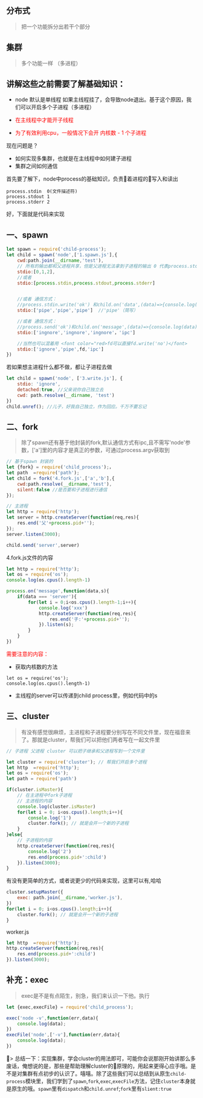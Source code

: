 ## 分布式
> 把一个功能拆分出若干个部分

## 集群
> 多个功能一样 （多进程）

## 讲解这些之前需要了解基础知识：

 - node 默认是单线程 如果主线程挂了，会导致node退出。基于这个原因，我们可以开启多个子进程（多进程）

- <font color="red">在主线程中才能开子线程</font>

- <font color="red">为了有效利用cpu，一般情况下会开 内核数 - 1 个子进程</font>

现在问题是？
* 如何实现多集群，也就是在主线程中如何建子进程
* 集群之间如何通信

首先要了解下，node中process的基础知识，负责着进程的写入和读出

```
process.stdin  0(文件描述符)
process.stdout 1
process.stderr 2
```
好，下面就是代码来实现

## 一、spawn
```JavaScript
let spawn = require('child-process');
let child = spawn('node',['1.spawn.js'],{
    cwd:path.join(__dirname,'test'),
    // 所有的输出都和父进程共享，但是父进程无法拿到子进程的输出 0 代表process.stdin,1 代表process.stdout,2代表process.stderr
    stdio:[0,1,2],
    //或者
    stdio:[process.stdin,process.stdout,process.stderr]


    //或者 通信方式：
    //process.stdin.write('ok') 和child.on('data',(data)=>{console.log(data)})
    stdio:['pipe','pipe','pipe']  //'pipe'（简写）

    //或者 通信方式：
    //process.send('ok')和child.on('message',(data)=>{console.log(data)})
    stdio:['ingnore','ingnore','ingnore'，'ipc']

    //当然也可以混着用 <font color="red>fd可以直接fd.write('no')</font>
    stdio:['ignore','pipe',fd,'ipc']
})
```

若如果想主进程什么都不做，都让子进程去做
```JavaScript
let child = spawn('node', ['3.write.js'], {
    stdio: 'ignore',
    detached:true, //父亲说你自己独立去
    cwd: path.resolve(__dirname, 'test')
})
child.unref(); //儿子，好我自己独立，作为回应。千万不要忘记
```

## 二、fork
> 除了spawn还有基于他封装的fork,默认通信方式有ipc,且不需写'node'参数，['a']里的内容才是真正的参数，可通过process.argv获取到

```JavaScript
// 基于spawn 封装的
let {fork} = require('child_process');，
let path  =require('path');
let child = fork('4.fork.js',['a','b'],{
    cwd:path.resolve(__dirname,'test'),
    silent:false //是否要和子进程进行通信
});

// 主进程
let http = require('http');
let server = http.createServer(function(req,res){
    res.end('父'+process.pid+'');
});
server.listen(3000);

child.send('server',server)
```

4.fork.js文件的内容

```JavaScript
let http = require('http');
let os = require('os');
console.log(os.cpus().length-1)

process.on('message',function(data,s){
    if(data === 'server'){
        for(let i = 0;i<os.cpus().length-1;i++){
            console.log('xxx')
            http.createServer(function(req,res){
                res.end('子:'+process.pid+'');
            }).listen(s);
        }
    }
})
```
<font color="red">需要注意的内容：</font>
* 获取内核数的方法

```
let os = require('os');
console.log(os.cpus().length-1)
```
* 主线程的server可以传递到child process里，例如代码中的s

## 三、cluster
> 有没有感觉很麻烦，主进程和子进程要分别写在不同文件里，现在福音来了。那就是cluster，帮我们可以把他们两者写在一起文件里

```javaScript
// 子进程 父进程 cluster 可以把子继承和父进程写到一个文件里

let cluster = require('cluster'); // 帮我们开启多个进程
let http  =require('http');
let os = require('os');
let path = require('path')

if(cluster.isMaster){
    // 在主进程中fork子进程
    // 主进程的内容
    console.log(cluster.isMaster)
    for(let i = 0; i<os.cpus().length;i++){
        console.log('1')
        cluster.fork(); // 就是会开一个新的子进程
    }
}else{
    // 子进程的内容
    http.createServer(function(req,res){
        console.log('2')
        res.end(process.pid+':child')
    }).listen(3000);
}
```

有没有更简单的方式，或者说更少的代码来实现，这里可以有,哈哈

```javaScript
cluster.setupMaster({
    exec: path.join(__dirname,'worker.js'),
})
for(let i = 0; i<os.cpus().length;i++){
    cluster.fork(); // 就是会开一个新的子进程
}
```
worker.js
```javaScript
let http  =require('http');
http.createServer(function(req,res){
    res.end(process.pid+':child')
}).listen(3000);
```

## 补充：exec
> exec是不是有点陌生，别急，我们来认识一下他。执行

```javaScript
let {exec,execFile} = require('child_process');

exec('node -v',function(err,data){
    console.log(data);
})
execFile('node',['-v'],function(err,data){
    console.log(data);
})
```

> 总结一下：实现集群，学会cluster的用法即可，可能你会说那刚开始讲那么多废话，俺想说的是，那些是帮助理解cluster的原理的，用起来更得心应手哦。是不是对集群有点初步的认识了。嘻嘻。除了这些我们可以总结到从原生`child-process`模块里，我们学到了`spawn`,`fork`,`exec`,`execFile`方法，记住`cluster`本身就是原生的哦。`spawn`里有`dispatch`和`child.unref`;`fork`里有`slient:true`

